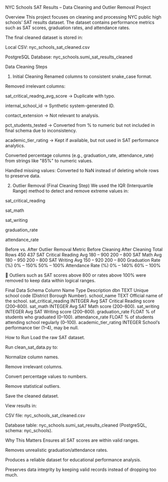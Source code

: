 NYC Schools SAT Results – Data Cleaning and Outlier Removal Project

Overview
This project focuses on cleaning and processing NYC public high schools’ SAT results dataset.
The dataset contains performance metrics such as SAT scores, graduation rates, and attendance rates.

The final cleaned dataset is stored in:

Local CSV: nyc_schools_sat_cleaned.csv

PostgreSQL Database: nyc_schools.sumi_sat_results_cleaned

Data Cleaning Steps
1. Initial Cleaning
Renamed columns to consistent snake_case format.

Removed irrelevant columns:

sat_critical_readng_avg_score → Duplicate with typo.

internal_school_id → Synthetic system-generated ID.

contact_extension → Not relevant to analysis.

pct_students_tested → Converted from % to numeric but not included in final schema due to inconsistency.

academic_tier_rating → Kept if available, but not used in SAT performance analytics.

Converted percentage columns (e.g., graduation_rate, attendance_rate) from strings like "85%" to numeric values.

Handled missing values: Converted to NaN instead of deleting whole rows to preserve data.

2. Outlier Removal (Final Cleaning Step)
We used the IQR (Interquartile Range) method to detect and remove extreme values in:

sat_critical_reading

sat_math

sat_writing

graduation_rate

attendance_rate

Before vs. After Outlier Removal
Metric	Before Cleaning	After Cleaning
Total Rows	450	437
SAT Critical Reading Avg	180 – 900	200 – 800
SAT Math Avg	180 – 950	200 – 800
SAT Writing Avg	150 – 920	200 – 800
Graduation Rate (%)	0% – 150%	50% – 100%
Attendance Rate (%)	0% – 140%	60% – 100%

📌 Outliers such as SAT scores above 800 or rates above 100% were removed to keep data within logical ranges.

Final Data Schema
Column Name	Type	Description
dbn	TEXT	Unique school code (District Borough Number).
school_name	TEXT	Official name of the school.
sat_critical_reading	INTEGER	Avg SAT Critical Reading score (200–800).
sat_math	INTEGER	Avg SAT Math score (200–800).
sat_writing	INTEGER	Avg SAT Writing score (200–800).
graduation_rate	FLOAT	% of students who graduated (0–100).
attendance_rate	FLOAT	% of students attending school regularly (0–100).
academic_tier_rating	INTEGER	School’s performance tier (1–4), may be null.

How to Run
Load the raw SAT dataset.

Run clean_sat_data.py to:

Normalize column names.

Remove irrelevant columns.

Convert percentage values to numbers.

Remove statistical outliers.

Save the cleaned dataset.

View results in:

CSV file: nyc_schools_sat_cleaned.csv

Database table: nyc_schools.sumi_sat_results_cleaned (PostgreSQL, schema: nyc_schools).

Why This Matters
Ensures all SAT scores are within valid ranges.

Removes unrealistic graduation/attendance rates.

Produces a reliable dataset for educational performance analysis.

Preserves data integrity by keeping valid records instead of dropping too much.
